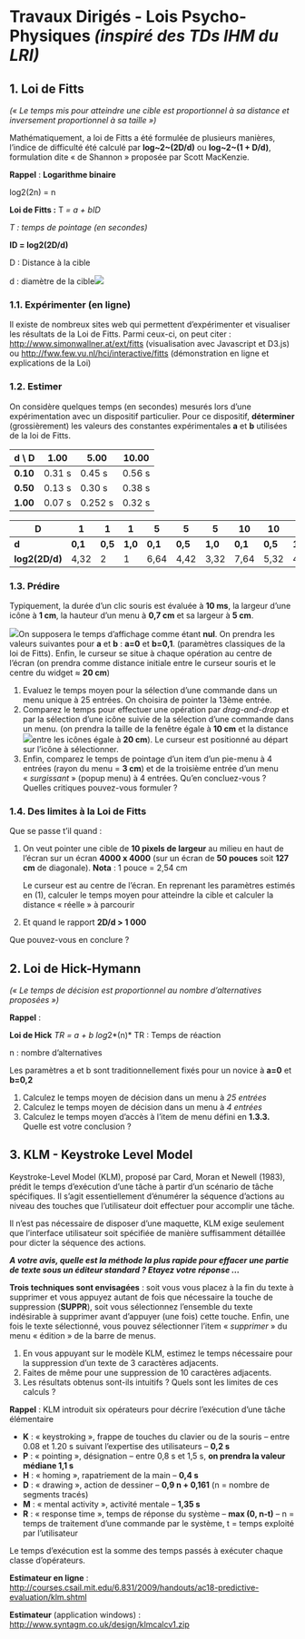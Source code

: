 # Travaux Dirigés - Lois Psycho-Physiques *(inspiré des TDs IHM du LRI)*

## 1. Loi de Fitts
*(« Le temps mis pour atteindre une cible est proportionnel à sa distance et inversement proportionnel à sa taille »)*

Mathématiquement, a loi de Fitts a été formulée de plusieurs manières, l’indice de difficulté été calculé par **log~2~(2D/d)** ou **log~2~(1 + D/d)**, formulation dite « de Shannon » proposée par Scott MacKenzie.

**Rappel** :
**Logarithme binaire**

log2(2n) = n

**Loi de Fitts :** T *= a + bID*

*T : temps de pointage (en secondes)*

**ID = log2(2D/d)**

D : Distance à la cible

d : diamètre de la cible![](data:image/x-emf;base64...)

### 1.1. Expérimenter (en ligne)
Il existe de nombreux sites web qui permettent d’expérimenter et visualiser les résultats de la Loi de Fitts. Parmi ceux-ci, on peut citer : http://www.simonwallner.at/ext/fitts (visualisation avec Javascript et D3.js) ou http://fww.few.vu.nl/hci/interactive/fitts (démonstration en ligne et explications de la Loi)

### 1.2. Estimer
On considère quelques temps (en secondes) mesurés lors d’une expérimentation avec un dispositif particulier.
Pour ce dispositif, **déterminer** (grossièrement) les valeurs des constantes expérimentales **a** et **b** utilisées de la loi de Fitts.

| **d \ D** | **1.00** | **5.00** | **10.00** |
| --- | --- | --- | --- |
| **0.10** | 0.31 s | 0.45 s | 0.56 s |
| **0.50** | 0.13 s | 0.30 s | 0.38 s |
| **1.00** | 0.07 s | 0.252 s | 0.32 s |

| **D** | **1** | **1** | **1** | **5** | **5** | **5** | **10** | **10** | **10** |
| --- | --- | --- | --- | --- | --- | --- | --- | --- | --- |
| **d** | **0,1** | **0,5** | **1,0** | **0,1** | **0,5** | **1,0** | **0,1** | **0,5** | **1,0** |
| **log2(2D/d)** | 4,32 | 2 | 1 | 6,64 | 4,42 | 3,32 | 7,64 | 5,32 | 4,32 |

### 1.3. Prédire
Typiquement, la durée d’un clic souris est évaluée à **10 ms**, la largeur d’une icône à **1 cm**, la hauteur d’un menu à **0,7 cm** et sa largeur à **5 cm**.

![](data:image/png;base64...)On supposera le temps d’affichage comme étant **nul**. On prendra les valeurs suivantes pour **a** et **b** : **a=0** et **b=0,1**. (paramètres classiques de la loi de Fitts). Enfin, le curseur se situe à chaque opération au centre de l’écran (on prendra comme distance initiale entre le curseur souris et le centre du widget ≈ **20 cm**)

1. Evaluez le temps moyen pour la sélection d’une commande dans un menu unique à 25 entrées.
   On choisira de pointer la 13ème entrée.
2. Comparez le temps pour effectuer une opération par *drag-and-drop* et par la sélection d’une icône suivie de la sélection d’une commande dans un menu. (on prendra la taille de la fenêtre égale à **10 cm** et la distance ![](data:image/png;base64...)entre les icônes égale à **20 cm**).
   Le curseur est positionné au départ sur l’icône à sélectionner.
3. Enfin, comparez le temps de pointage d’un item d’un pie-menu à 4 entrées (rayon du menu = **3 cm**) et de la troisième entrée d’un menu « *surgissant* » (popup menu) à 4 entrées.
   Qu’en concluez-vous ?
   Quelles critiques pouvez-vous formuler ?

### 1.4. Des limites à la Loi de Fitts

Que se passe t’il quand :

1. On veut pointer une cible de **10 pixels de largeur** au milieu en haut de l’écran sur un écran **4000 x 4000** (sur un écran de **50 pouces** soit **127 cm** de diagonale).
   **Nota** : 1 pouce = 2,54 cm

   Le curseur est au centre de l’écran. En reprenant les paramètres estimés en (1), calculer le temps moyen pour atteindre la cible et calculer la distance « réelle » à parcourir
2. Et quand le rapport **2D/d > 1 000**

Que pouvez-vous en conclure ?

## 2. Loi de Hick-Hymann
*(« Le temps de décision est proportionnel au nombre d’alternatives proposées »)*

**Rappel** :

**Loi de Hick** *TR = a + b log*2*(n)* TR : Temps de réaction

n : nombre d’alternatives

Les paramètres a et b sont traditionnellement fixés pour un novice à **a=0** et **b=0,2**

1. Calculez le temps moyen de décision dans un menu à *25 entrées*
2. Calculez le temps moyen de décision dans un menu à *4 entrées*
3. Calculez le temps moyen d’accès à l’item de menu défini en **1.3.3.** Quelle est votre conclusion ?

## 3. KLM - Keystroke Level Model

Keystroke-Level Model (KLM), proposé par Card, Moran et Newell (1983), prédit le temps d’exécution d’une tâche à partir d’un scénario de tâche spécifiques. Il s’agit essentiellement d’énumérer la séquence d’actions au niveau des touches que l’utilisateur doit effectuer pour accomplir une tâche.

Il n’est pas nécessaire de disposer d’une maquette, KLM exige seulement que l’interface utilisateur soit spécifiée de manière suffisamment détaillée pour dicter la séquence des actions.

***A votre avis, quelle est la méthode la plus rapide pour effacer une partie de texte sous un éditeur standard ?
Etayez votre réponse …***

**Trois techniques sont envisagées** : soit vous vous placez à la fin du texte à supprimer et vous appuyez autant de fois que nécessaire la touche de suppression (**SUPPR**), soit vous sélectionnez l’ensemble du texte indésirable à supprimer avant d’appuyer (une fois) cette touche. Enfin, une fois le texte sélectionné, vous pouvez sélectionner l’item « *supprimer* » du menu « édition » de la barre de menus.

1. En vous appuyant sur le modèle KLM, estimez le temps nécessaire pour la suppression d’un texte de 3 caractères adjacents.
2. Faites de même pour une suppression de 10 caractères adjacents.
3. Les résultats obtenus sont-ils intuitifs ? Quels sont les limites de ces calculs ?

**Rappel** : KLM introduit six opérateurs pour décrire l’exécution d’une tâche élémentaire

* **K** : « keystroking », frappe de touches du clavier ou de la souris – entre 0.08 et 1.20 s suivant l’expertise des utilisateurs – **0,2 s**
* **P** : « pointing », désignation – entre 0,8 s et 1,5 s, **on prendra la valeur médiane 1,1 s**
* **H** : « homing », rapatriement de la main – **0,4 s**
* **D** : « drawing », action de dessiner – **0,9 n + 0,161** (n = nombre de segments tracés)
* **M** : « mental activity », activité mentale – **1,35 s**
* **R** : « response time », temps de réponse du système – **max (0, n-t)** – n = temps de traitement d’une commande par le système, t = temps exploité par l’utilisateur

Le temps d’exécution est la somme des temps passés à exécuter chaque classe d’opérateurs.

**Estimateur en ligne** :
http://courses.csail.mit.edu/6.831/2009/handouts/ac18-predictive-evaluation/klm.shtml

**Estimateur** (application windows) : http://www.syntagm.co.uk/design/klmcalcv1.zip


